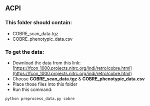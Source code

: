 ## ACPI

### This folder should contain:
- COBRE_scan_data.tgz
- COBRE_phenotypic_data.csv

### To get the data:
- Download the data from this link: [https://fcon_1000.projects.nitrc.org/indi/retro/cobre.html](https://fcon_1000.projects.nitrc.org/indi/retro/cobre.html)
- Choose **COBRE_scan_data.tgz** & **COBRE_phenotypic_data.csv**
- Place those files into this folder
- Run this command:

```
python preprocess_data.py cobre
```